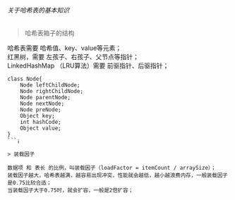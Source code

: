 ###### 关于哈希表的基本知识

> 哈希表箱子的结构

哈希表需要 哈希值、key、value等元素；  
红黑树，需要 左孩子、右孩子、父节点等指针；  
LinkedHashMap （LRU算法）需要 前驱指针、后驱指针；  

```
class Node{
    Node leftChildNode;   
    Node rightChildNode;   
    Node parentNode;   
    Node nextNode;   
    Node preNode;   
    Object key;
    int hashCode;
    Object value;
}
```¡

> 装载因子

数据项 和 表长 的比例，叫装载因子（loadFactor = itemCount / arraySize）；  
装载因子越大，哈希表越满，越容易出现冲突，性能就会越低，越小越浪费内存，一般装载因子是0.75比较合适；  
当装载因子大于0.75时，就会扩容，一般是2倍扩容；  




  
